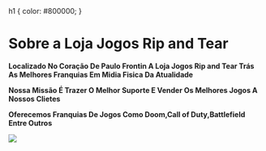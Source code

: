 <!DOCTYPE html>
<html lang="pt-br">
<head>
h1 {
  color:
  #800000;
}
<meta charset="UTF-8">
  <title> Jogos Rip and Tear </title>
  </head>
<body>
<h1> Sobre a Loja Jogos Rip and Tear </h1>
<strong>
<p> Localizado No Coração De Paulo Frontin A Loja Jogos Rip and Tear Trás As Melhores Franquias Em Midia Fisica Da Atualidade </p>
<p> Nossa Missão É Trazer O Melhor Suporte E Vender Os Melhores Jogos A Nossos Clietes </p>
<p> Oferecemos Franquias De Jogos Como Doom,Call of Duty,Battlefield Entre Outros </p>
</strong>
<img src ="![image](https://user-images.githubusercontent.com/111285378/200316139-659d6484-6c55-453b-a3af-a156ffba66c0.png)">
</body>
</html>

